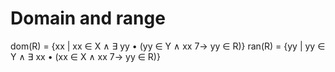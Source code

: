 # Domain and range

dom(R) = {xx | xx ∈ X ∧ ∃ yy • (yy ∈ Y ∧ xx 7→ yy ∈ R)}
ran(R) = {yy | yy ∈ Y ∧ ∃ xx • (xx ∈ X ∧ xx 7→ yy ∈ R)}